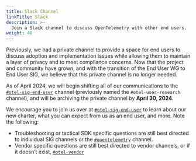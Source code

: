 ```yaml
---
title: Slack Channel
linkTitle: Slack
description: >-
  Join a Slack channel to discuss OpenTelemetry with other end users.
weight: 40
---
```


Previously, we had a private channel to provide a space for end users to discuss
adoption and implementation issues while allowing them to maintain a layer of
privacy and to meet compliance concerns. Now that the project and community have
grown, and with the transition of the End User WG to End User SIG, we believe
that this private channel is no longer needed.

As of April 2024, we will begin shifting all of our communications to the
[`#otel-sig-end-user`](https://cloud-native.slack.com/archives/C01RT3MSWGZ)
channel (previously named the `#otel-user-research` channel), and will be
archiving the private channel by **April 30, 2024**.

We encourage you to join us over at [`#otel-sig-end-user`](https://cloud-native.slack.com/archives/C01RT3MSWGZ) to learn about our new
charter, what you can expect from us as an end user, and more. Note the
following:

- Troubleshooting or tactical SDK specific questions are still best directed to
  individual SIG channels or the
  [`#opentelemetry`](https://cloud-native.slack.com/archives/CJFCJHG4Q) channel.
- Vendor specific questions are still best directed to vendor channels, or if it
  doesn’t exist,
  [`#otel-vendor`](https://cloud-native.slack.com/archives/C031SAMGV2A)
